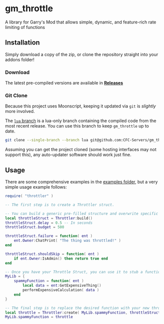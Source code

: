 # gm_throttle
A library for Garry's Mod that allows simple, dynamic, and feature-rich rate limiting of functions

## Installation
Simply download a copy of the zip, or clone the repository straight into your addons folder!

### Download
The latest pre-compiled versions are available in **[Releases](https://github.com/CFC-Servers/gm_throttle/releases/)**

### Git Clone
Because this project uses Moonscript, keeping it updated via `git` is _slightly_ more involved.

The [`lua` branch](https://github.com/CFC-Servers/gm_throttle/tree/lua) is a lua-only branch containing the compiled code from the most recent release. You can use this branch to keep `gm_throttle` up to date.
```sh
git clone --single-branch --branch lua git@github.com:CFC-Servers/gm_throttle.git
```

Assuming you can get the project cloned (some hosting interfaces may not support this), any auto-updater software should work just fine.

## Usage
There are some comprehensive examples in the [examples folder](https://github.com/CFC-Servers/gm_throttle/tree/main/example), but a very simple usage example follows:

```lua
require( "throttler" )

-- The first step is to create a Throttler struct.

-- You can build a generic pre-filled structure and overwrite specific values:
local throttleStruct = Throttler:build()
throttleStruct.delay = 0.5 -- In seconds
throttleStruct.budget = 500

throttleStruct.failure = function( ent )
    ent.Owner:ChatPrint( "The thing was throttled!" )
end

throttleStruct.shouldSkip = function( ent )
    if ent.Owner:IsAdmin() then return true end
end

-- Once you have your Throttle Struct, you can use it to stub a function:
MyLib = {
    spammyFunction = function( ent )
        local data = ent:GetExpensiveThing()
        performExpensiveCalculation( data )
    end
}

-- The final step is to replace the desired function with your new throttle:
local throttle = Throttler:create( MyLib.spammyFunction, throttleStruct )
MyLib.spammyFunction = throttle
```
